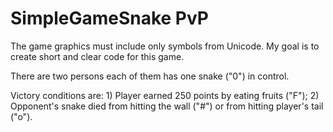 # SimpleGameSnake PvP
The game graphics must include only symbols from Unicode.
My goal is to create short and clear code for this game.

There are two persons each of them has one snake ("0") in control.
 
 Victory conditions are:
    1) Player earned 250 points by eating fruits ("F");
    2) Opponent's snake died from hitting the wall ("#") or from hitting player's tail ("o").
